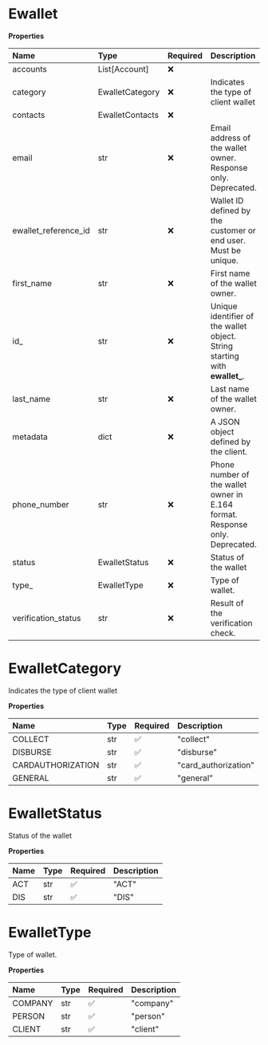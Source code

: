 # Ewallet

**Properties**

| Name                 | Type            | Required | Description                                                                  |
| :------------------- | :-------------- | :------- | :--------------------------------------------------------------------------- |
| accounts             | List[Account]   | ❌       |                                                                              |
| category             | EwalletCategory | ❌       | Indicates the type of client wallet                                          |
| contacts             | EwalletContacts | ❌       |                                                                              |
| email                | str             | ❌       | Email address of the wallet owner. Response only. Deprecated.                |
| ewallet_reference_id | str             | ❌       | Wallet ID defined by the customer or end user. Must be unique.               |
| first_name           | str             | ❌       | First name of the wallet owner.                                              |
| id\_                 | str             | ❌       | Unique identifier of the wallet object. String starting with **ewallet\_**.  |
| last_name            | str             | ❌       | Last name of the wallet owner.                                               |
| metadata             | dict            | ❌       | A JSON object defined by the client.                                         |
| phone_number         | str             | ❌       | Phone number of the wallet owner in E.164 format. Response only. Deprecated. |
| status               | EwalletStatus   | ❌       | Status of the wallet                                                         |
| type\_               | EwalletType     | ❌       | Type of wallet.                                                              |
| verification_status  | str             | ❌       | Result of the verification check.                                            |

# EwalletCategory

Indicates the type of client wallet

**Properties**

| Name              | Type | Required | Description          |
| :---------------- | :--- | :------- | :------------------- |
| COLLECT           | str  | ✅       | "collect"            |
| DISBURSE          | str  | ✅       | "disburse"           |
| CARDAUTHORIZATION | str  | ✅       | "card_authorization" |
| GENERAL           | str  | ✅       | "general"            |

# EwalletStatus

Status of the wallet

**Properties**

| Name | Type | Required | Description |
| :--- | :--- | :------- | :---------- |
| ACT  | str  | ✅       | "ACT"       |
| DIS  | str  | ✅       | "DIS"       |

# EwalletType

Type of wallet.

**Properties**

| Name    | Type | Required | Description |
| :------ | :--- | :------- | :---------- |
| COMPANY | str  | ✅       | "company"   |
| PERSON  | str  | ✅       | "person"    |
| CLIENT  | str  | ✅       | "client"    |
